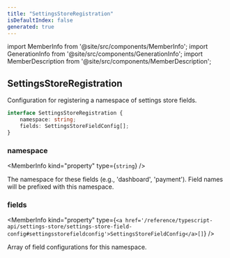 ```yaml
---
title: "SettingsStoreRegistration"
isDefaultIndex: false
generated: true
---
```

<!-- This file was generated from the Vendure source. Do not modify. Instead, re-run the "docs:build" script -->
import MemberInfo from '@site/src/components/MemberInfo';
import GenerationInfo from '@site/src/components/GenerationInfo';
import MemberDescription from '@site/src/components/MemberDescription';


## SettingsStoreRegistration

<GenerationInfo sourceFile="packages/core/src/config/settings-store/settings-store-types.ts" sourceLine="119" packageName="@vendure/core" since="3.4.0" />

Configuration for registering a namespace of settings store fields.

```ts title="Signature"
interface SettingsStoreRegistration {
    namespace: string;
    fields: SettingsStoreFieldConfig[];
}
```

<div className="members-wrapper">

### namespace

<MemberInfo kind="property" type={`string`}   />

The namespace for these fields (e.g., 'dashboard', 'payment').
Field names will be prefixed with this namespace.
### fields

<MemberInfo kind="property" type={`<a href='/reference/typescript-api/settings-store/settings-store-field-config#settingsstorefieldconfig'>SettingsStoreFieldConfig</a>[]`}   />

Array of field configurations for this namespace.


</div>
